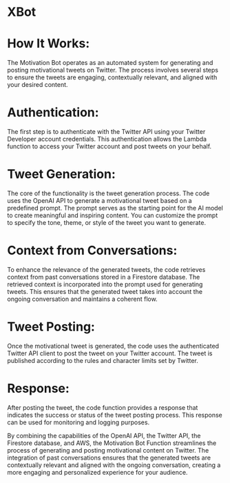 # XBot
# How It Works:
The Motivation Bot operates as an automated system for generating and posting motivational tweets on Twitter. The process involves several steps to ensure the tweets are engaging, contextually relevant, and aligned with your desired content.

# Authentication:
The first step is to authenticate with the Twitter API using your Twitter Developer account credentials. This authentication allows the Lambda function to access your Twitter account and post tweets on your behalf.

# Tweet Generation:
The core of the functionality is the tweet generation process. The code uses the OpenAI API to generate a motivational tweet based on a predefined prompt. The prompt serves as the starting point for the AI model to create meaningful and inspiring content. You can customize the prompt to specify the tone, theme, or style of the tweet you want to generate.

# Context from Conversations:
To enhance the relevance of the generated tweets, the code retrieves context from past conversations stored in a Firestore database. The retrieved context is incorporated into the prompt used for generating tweets. This ensures that the generated tweet takes into account the ongoing conversation and maintains a coherent flow.

# Tweet Posting:
Once the motivational tweet is generated, the code uses the authenticated Twitter API client to post the tweet on your Twitter account. The tweet is published according to the rules and character limits set by Twitter.

# Response:
After posting the tweet, the code function provides a response that indicates the success or status of the tweet posting process. This response can be used for monitoring and logging purposes.

By combining the capabilities of the OpenAI API, the Twitter API, the Firestore database, and AWS, the Motivation Bot Function streamlines the process of generating and posting motivational content on Twitter. The integration of past conversations ensures that the generated tweets are contextually relevant and aligned with the ongoing conversation, creating a more engaging and personalized experience for your audience.

